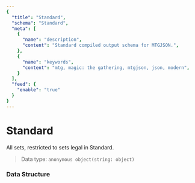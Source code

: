 ```yaml
---
{
  "title": "Standard",
  "schema": "Standard",
  "meta": [
    {
      "name": "description",
      "content": "Standard compiled output schema for MTGJSON.",
    },
    {
      "name": "keywords",
      "content": "mtg, magic: the gathering, mtgjson, json, modern",
    }
  ],
  "feed": {
    "enable": "true"
  }
}
---
```


# Standard

All sets, restricted to sets legal in Standard.

> Data type: `anonymous object(string: object)`   

### Data Structure

<Documentation/>
